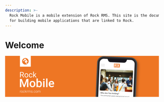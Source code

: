 ```yaml
---
description: >-
  Rock Mobile is a mobile extension of Rock RMS. This site is the documentation
  for building mobile applications that are linked to Rock.
---
```


# Welcome

![](.gitbook/assets/header.png)

